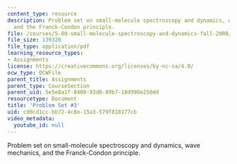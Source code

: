 ```yaml
---
content_type: resource
description: Problem set on small-molecule spectroscopy and dynamics, wave mechanics,
  and the Franck-Condon principle.
file: /courses/5-80-small-molecule-spectroscopy-and-dynamics-fall-2008/cd0cd1ccbb724c8e15a3579f818177cb_ps3_1978.pdf
file_size: 139320
file_type: application/pdf
learning_resource_types:
- Assignments
license: https://creativecommons.org/licenses/by-nc-sa/4.0/
ocw_type: OCWFile
parent_title: Assignments
parent_type: CourseSection
parent_uid: 5e5e8a1f-8400-93d0-89b7-18d990e250dd
resourcetype: Document
title: 'Problem Set #3'
uid: cd0cd1cc-bb72-4c8e-15a3-579f818177cb
video_metadata:
  youtube_id: null
---
```

Problem set on small-molecule spectroscopy and dynamics, wave mechanics, and the Franck-Condon principle.